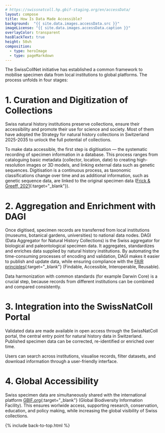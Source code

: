 ```yaml
---
# https://swissnatcoll.hp.gbif-staging.org/en/accessData/
layout: compose
title: How Is Data Made Accessible?
background:  "{{ site.data.images.accessData.src }}"
imageLicense: "{{ site.data.images.accessData.caption }}"
overlayColor: transparent
hasBlackText: true
height: 50vh
composition:
  - type: heroImage
  - type: pageMarkdown
---
```


The SwissCollNet initiative has established a common framework to mobilise specimen data  from local institutions to global platforms. The process unfolds in four stages:

# 1. Curation and Digitization of Collections

Swiss natural history institutions preserve collections, ensure their accessibility and promote their use for science and society. Most of them have adopted the Strategy for natural history collections in Switzerland 2025-2035 to unlock the full potential of collections.

To make data accessible, the first step is digitisation — the systematic recording of specimen information in a database. This process ranges from cataloguing basic metadata (collector, location, date) to creating high-resolution images or 3D models, and linking external data such as genetic sequences. Digitisation is a continuous process, as taxonomic classifications change over time and as additional information, such as genetic sequence data, are linked to the original specimen data ([Frick & Greeff, 2021](https://swisscollnet.scnat.ch/en/news_and_publications/publications/uuid/i/c911ed14-87ec-5d12-afb0-a34438f414a9-Handbook_on_natural_history_collections_management){:target="_blank"}).

# 2. Aggregation and Enrichment with DAGI

Once digitised, specimen records are transferred from local institutions (museums, botanical gardens, universities) to national data nodes. DAGI (Data Aggregator for Natural History Collections) is the Swiss aggregator for biological and paleontological specimen data. It aggregates, standardizes and enriches data supplied by natural history institutions. By automating the time-consuming processes of encoding and validation, DAGI makes it easier to publish and update data, while ensuring compliance with the [FAIR principles](https://www.go-fair.org/fair-principles/){:target="_blank"} (Findable, Accessible, Interoperable, Reusable).

Data harmonization with common standards (for example Darwin Core) is a crucial step, because records from different institutions can be combined and compared consistently.

# 3. Integration into the SwissNatColl Portal

Validated data are made available in open access through the SwissNatColl portal, the central entry point for natural history data in Switzerland. Published specimen data can be corrected, re-identified or enriched over time.

Users can search across institutions, visualise records, filter datasets, and download information through a user-friendly interface.

# 4. Global Accessibility

Swiss specimen data are simultaneously shared with the international platform [GBIF.org](https://www.gbif.org/){:target="_blank"} (Global Biodiversity Information Facility). This ensures worlwide access, supporting research, conservation, education, and policy making, while increasing the global visibility of Swiss collections.

{% include back-to-top.html %}
